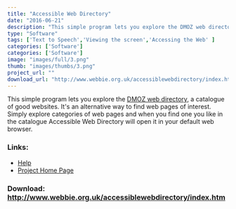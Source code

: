 ```yaml
---
title: "Accessible Web Directory"
date: "2016-06-21"
description: "This simple program lets you explore the DMOZ web directory, a catalogue of good websites.  NOTE: Accessible Web Directory is now included in the WebbIE3 installation."
type: "Software"
tags: ['Text to Speech','Viewing the screen','Accessing the Web' ]
categories: ['Software']
categories: ['Software']
image: "images/full/3.png"
thumb: "images/thumbs/3.png"
project_url: ""
download_url: "http://www.webbie.org.uk/accessiblewebdirectory/index.htm"
---
```

This simple program lets you explore the <a href="">DMOZ web directory</a>, a catalogue of good websites. It's an alternative way to find web pages of interest. Simply explore categories of web pages and when you find one you like in the catalogue Accessible Web Directory will open it in your default web browser.

### Links:
- <a href="http://www.oatsoft.org/Software/accessible-web-directory/help">Help</a>
- <a href="http://www.webbie.org.uk/accessiblewebdirectory/index.htm">Project Home Page</a>

### Download: http://www.webbie.org.uk/accessiblewebdirectory/index.htm 